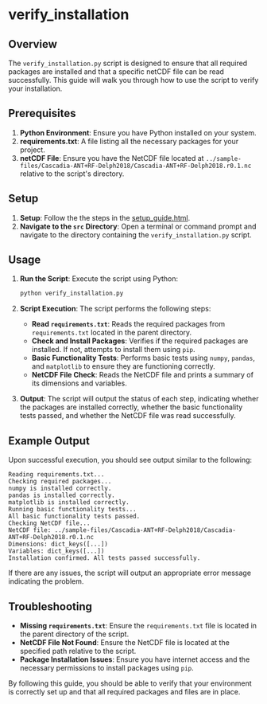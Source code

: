 # verify_installation

## Overview

The `verify_installation.py` script is designed to ensure that all required packages are installed and that a specific netCDF file can be read successfully. This guide will walk you through how to use the script to verify your installation.

## Prerequisites

1. **Python Environment**: Ensure you have Python installed on your system.
2. **requirements.txt**: A file listing all the necessary packages for your project.
3. **netCDF File**: Ensure you have the NetCDF file located at `../sample-files/Cascadia-ANT+RF-Delph2018/Cascadia-ANT+RF-Delph2018.r0.1.nc` relative to the script's directory.

## Setup

1. **Setup**: Follow the the steps in the <a href="guide/Setup Guide">setup_guide.html</a>.
2. **Navigate to the `src` Directory**: Open a terminal or command prompt and navigate to the directory containing the `verify_installation.py` script.

## Usage

1. **Run the Script**: Execute the script using Python:

   ```bash
   python verify_installation.py
   ```

2. **Script Execution**: The script performs the following steps:

   - **Read `requirements.txt`**: Reads the required packages from `requirements.txt` located in the parent directory.
   - **Check and Install Packages**: Verifies if the required packages are installed. If not, attempts to install them using `pip`.
   - **Basic Functionality Tests**: Performs basic tests using `numpy`, `pandas`, and `matplotlib` to ensure they are functioning correctly.
   - **NetCDF File Check**: Reads the NetCDF file and prints a summary of its dimensions and variables.

3. **Output**: The script will output the status of each step, indicating whether the packages are installed correctly, whether the basic functionality tests passed, and whether the NetCDF file was read successfully.

## Example Output

Upon successful execution, you should see output similar to the following:

```plaintext
Reading requirements.txt...
Checking required packages...
numpy is installed correctly.
pandas is installed correctly.
matplotlib is installed correctly.
Running basic functionality tests...
All basic functionality tests passed.
Checking NetCDF file...
NetCDF file: ../sample-files/Cascadia-ANT+RF-Delph2018/Cascadia-ANT+RF-Delph2018.r0.1.nc
Dimensions: dict_keys([...])
Variables: dict_keys([...])
Installation confirmed. All tests passed successfully.
```

If there are any issues, the script will output an appropriate error message indicating the problem.

## Troubleshooting

- **Missing `requirements.txt`**: Ensure the `requirements.txt` file is located in the parent directory of the script.
- **NetCDF File Not Found**: Ensure the NetCDF file is located at the specified path relative to the script.
- **Package Installation Issues**: Ensure you have internet access and the necessary permissions to install packages using `pip`.

By following this guide, you should be able to verify that your environment is correctly set up and that all required packages and files are in place.
